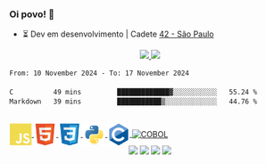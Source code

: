 ### Oi povo! 👋

- ⏳ Dev em desenvolvimento | Cadete <a href = "https://www.42sp.org.br/"> 42 - São Paulo </a>
<!---
- 🔭 I’m currently working on ...
- 🌱 I’m currently learning ...
- 👯 I’m looking to collaborate on ...
- 🤔 I’m looking for help with ...
- 💬 Ask me about ...
- 📫 How to reach me: ...
- 😄 Pronouns: ...
- ⚡ Fun fact: ...
--->

<div align="center">
  <a href="https://www.linkedin.com/in/viniciusslima/" target="_blank" rel="noopener noreferrer">
    <img height="160em" src="https://github-readme-stats.vercel.app/api?username=vinislima&show_icons=true&theme=dracula&include_all_commits=true&count_private=true"/>
    <img height="160em" src="https://github-readme-stats.vercel.app/api/top-langs/?username=vinislima&layout=compact&langs_count=7&theme=dracula"/>
  </a>
</div>
<div height="320em">
<!--START_SECTION:waka-->

```txt
From: 10 November 2024 - To: 17 November 2024

C          49 mins         █████████████▓░░░░░░░░░░░   55.24 %
Markdown   39 mins         ███████████▒░░░░░░░░░░░░░   44.76 %
```

<!--END_SECTION:waka-->
</div>
<div style="display: inline_block"><br>
  <a href="https://developer.mozilla.org/en-US/docs/Web/JavaScript" target="_blank">  
    <img align="center" alt="JavaScript" height="40" width="40" src="https://raw.githubusercontent.com/devicons/devicon/master/icons/javascript/javascript-plain.svg">
  </a>
  <a href="https://developer.mozilla.org/en-US/docs/Glossary/HTML5" target="_blank">
    <img align="center" alt="HTML5" height="40" width="40" src="https://raw.githubusercontent.com/devicons/devicon/master/icons/html5/html5-original.svg">
  </a>
  <a href="https://developer.mozilla.org/en-US/docs/Web/CSS" target="_blank">
    <img align="center" alt="CSS3" height="40" width="40" src="https://raw.githubusercontent.com/devicons/devicon/master/icons/css3/css3-original.svg">
  </a>
  <a href="https://www.python.org" target="_blank">
    <img align="center" alt="Python" height="40" width="40" src="https://raw.githubusercontent.com/devicons/devicon/master/icons/python/python-original.svg">
  </a>
  <a href="https://www.freecodecamp.org/news/what-is-the-c-programming-language-beginner-tutorial/" target="_blank">
    <img align="center" alt="C" height="40" width="40" src="https://raw.githubusercontent.com/devicons/devicon/master/icons/c/c-original.svg">
  </a>
  <a href="https://www.ibm.com/docs/pt-br/i/7.1?topic=languages-cobol" target="_blank">
    <img align="center" alt="COBOL" height="40" width="40" src="https://cdn.icon-icons.com/icons2/2107/PNG/512/file_type_cobol_icon_130684.png">
  </a>
</div>
<div align="center"> 
  <a href="https://instagram.com/vinislima" target="_blank"><img src="https://img.shields.io/badge/-Instagram-%23E4405F?style=for-the-badge&logo=instagram&logoColor=white" target="_blank"></a>
  <a href="https://www.twitch.tv/vinislima" target="_blank"><img src="https://img.shields.io/badge/Twitch-9146FF?style=for-the-badge&logo=twitch&logoColor=white" target="_blank"></a>
  <a href="mailto:vinislima@gmail.com"><img src="https://img.shields.io/badge/-Gmail-%23333?style=for-the-badge&logo=gmail&logoColor=white" target="_blank"></a>
  <a href="https://www.linkedin.com/in/viniciusslima/" target="_blank"><img src="https://img.shields.io/badge/-LinkedIn-%230077B5?style=for-the-badge&logo=linkedin&logoColor=white" target="_blank"></a> 
</div>

